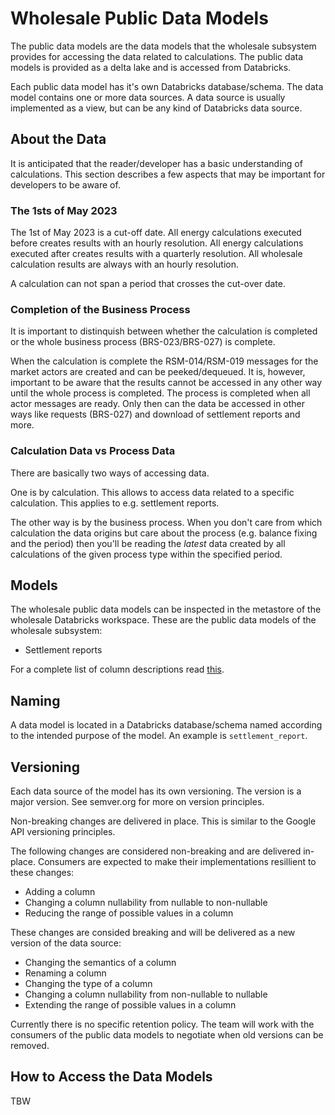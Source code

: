 # Wholesale Public Data Models

The public data models are the data models that the wholesale subsystem provides for accessing the data related to calculations. The public data models is provided as a delta lake and is accessed from Databricks.

Each public data model has it's own Databricks database/schema. The data model contains one or more data sources. A data source is usually implemented as a view, but can be any kind of Databricks data source.

## About the Data

It is anticipated that the reader/developer has a basic understanding of calculations.
This section describes a few aspects that may be important for developers to be aware of.

### The 1sts of May 2023

The 1st of May 2023 is a cut-off date. All energy calculations executed before creates results with an hourly resolution. All energy calculations executed after creates results with a quarterly resolution. All wholesale calculation results are always with an hourly resolution.

A calculation can not span a period that crosses the cut-over date.

### Completion of the Business Process

It is important to distinquish between whether the calculation is completed or the whole business process (BRS-023/BRS-027) is complete.

When the calculation is complete the RSM-014/RSM-019 messages for the market actors are created and can be peeked/dequeued. It is, however, important to be aware that the results cannot be accessed in any other way until the whole process is completed. The process is completed when all actor messages are ready. Only then can the data be accessed in other ways like requests (BRS-027) and download of settlement reports and more.

### Calculation Data vs Process Data

There are basically two ways of accessing data.

One is by calculation. This allows to access data related to a specific calculation. This applies to e.g. settlement reports.

The other way is by the business process. When you don't care from which calculation the data origins but care about the process (e.g. balance fixing and the period) then you'll be reading the _latest_ data created by all calculations of the given process type within the specified period.

## Models

The wholesale public data models can be inspected in the metastore of the wholesale Databricks workspace. These are the public data models of the wholesale subsystem:

- Settlement reports

For a complete list of column descriptions read [this](columns.md).

## Naming

A data model is located in a Databricks database/schema named according to the intended purpose of the model. An example is `settlement_report`.

## Versioning

Each data source of the model has its own versioning. The version is a major version. See semver.org for more on version principles.

Non-breaking changes are delivered in place. This is similar to the Google API versioning principles.

The following changes are considered non-breaking and are delivered in-place. Consumers are expected to make their implementations resillient to these changes:

- Adding a column
- Changing a column nullability from nullable to non-nullable
- Reducing the range of possible values in a column

These changes are consided breaking and will be delivered as a new version of the data source:

- Changing the semantics of a column
- Renaming a column
- Changing the type of a column
- Changing a column nullability from non-nullable to nullable
- Extending the range of possible values in a column

Currently there is no specific retention policy. The team will work with the consumers of the public data models to negotiate when old versions can be removed.

## How to Access the Data Models

TBW
